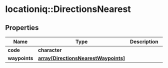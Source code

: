 # locationiq::DirectionsNearest

## Properties
Name | Type | Description | Notes
------------ | ------------- | ------------- | -------------
**code** | **character** |  | [optional] 
**waypoints** | [**array[DirectionsNearestWaypoints]**](directions_nearest_waypoints.md) |  | [optional] 


